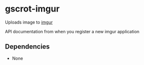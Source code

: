 # gscrot-imgur

Uploads image to [imgur](https://imgur.com/)

API documentation from when you register a new imgur application

## Dependencies

- None